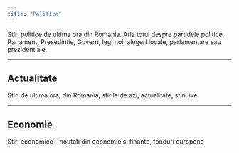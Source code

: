 ```yaml
---
title: "Politica"
---
```


Stiri politice de ultima ora din Romania. 
Afla totul despre partidele politice, Parlament, 
Presedintie, Guvern, legi noi, alegeri locale, parlamentare sau prezidentiale.

---

## Actualitate

Stiri de ultima ora, din Romania, stirile de azi, actualitate, stiri live

---

## Economie

Stiri economice - noutati din economie si finante, fonduri europene

